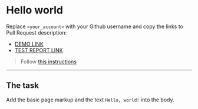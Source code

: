 # Hello world
Replace `<your_account>` with your Github username and copy the links to Pull Request description:
- [DEMO LINK](https://Vl2001.github.io/layout_hello-world/)
- [TEST REPORT LINK](https://Vl2001.github.io/layout_hello-world/report/html_report/)

> Follow [this instructions](https://mate-academy.github.io/layout_task-guideline/#how-to-solve-the-layout-tasks-on-github)
___

## The task
Add the basic page markup and the text `Hello, world!` into the body.
